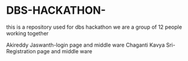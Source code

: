 # DBS-HACKATHON-
this is a repository used for dbs hackathon we are a group of 12 people working  together

Akireddy Jaswanth-login page and middle ware
Chaganti Kavya Sri- Registration page  and middle ware


